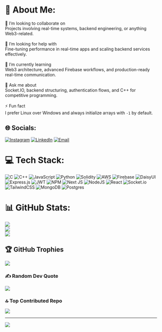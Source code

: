 # 💫 About Me:
👯 I’m looking to collaborate on  <br>Projects involving real-time systems, backend engineering, or anything Web3-related.<br><br>🤝 I’m looking for help with  <br>Fine-tuning performance in real-time apps and scaling backend services effectively.<br><br>🌱 I’m currently learning  <br>Web3 architecture, advanced Firebase workflows, and production-ready real-time communication.<br><br>💬 Ask me about  <br>Socket.IO, backend structuring, authentication flows, and C++ for competitive programming.<br><br>⚡ Fun fact  <br>I prefer Linux over Windows and always initialize arrays with `-1` by default.<br>


## 🌐 Socials:
[![Instagram](https://img.shields.io/badge/Instagram-%23E4405F.svg?logo=Instagram&logoColor=white)](https://instagram.com/peiskos._.1) 
[![LinkedIn](https://img.shields.io/badge/LinkedIn-%230077B5.svg?logo=linkedin&logoColor=white)](https://linkedin.com/in/piyush-nayak) 
[![Email](https://img.shields.io/badge/Email-D14836?logo=gmail&logoColor=white)](mailto:simpleboy77598@gmail.com)

# 💻 Tech Stack:
![C](https://img.shields.io/badge/c-%2300599C.svg?style=for-the-badge&logo=c&logoColor=white) ![C++](https://img.shields.io/badge/c++-%2300599C.svg?style=for-the-badge&logo=c%2B%2B&logoColor=white) ![JavaScript](https://img.shields.io/badge/javascript-%23323330.svg?style=for-the-badge&logo=javascript&logoColor=%23F7DF1E) ![Python](https://img.shields.io/badge/python-3670A0?style=for-the-badge&logo=python&logoColor=ffdd54) ![Solidity](https://img.shields.io/badge/Solidity-%23363636.svg?style=for-the-badge&logo=solidity&logoColor=white) ![AWS](https://img.shields.io/badge/AWS-%23FF9900.svg?style=for-the-badge&logo=amazon-aws&logoColor=white) ![Firebase](https://img.shields.io/badge/firebase-%23039BE5.svg?style=for-the-badge&logo=firebase) ![DaisyUI](https://img.shields.io/badge/daisyui-5A0EF8?style=for-the-badge&logo=daisyui&logoColor=white) ![Express.js](https://img.shields.io/badge/express.js-%23404d59.svg?style=for-the-badge&logo=express&logoColor=%2361DAFB) ![JWT](https://img.shields.io/badge/JWT-black?style=for-the-badge&logo=JSON%20web%20tokens) ![NPM](https://img.shields.io/badge/NPM-%23CB3837.svg?style=for-the-badge&logo=npm&logoColor=white) ![Next JS](https://img.shields.io/badge/Next-black?style=for-the-badge&logo=next.js&logoColor=white) ![NodeJS](https://img.shields.io/badge/node.js-6DA55F?style=for-the-badge&logo=node.js&logoColor=white) ![React](https://img.shields.io/badge/react-%2320232a.svg?style=for-the-badge&logo=react&logoColor=%2361DAFB) ![Socket.io](https://img.shields.io/badge/Socket.io-black?style=for-the-badge&logo=socket.io&badgeColor=010101) ![TailwindCSS](https://img.shields.io/badge/tailwindcss-%2338B2AC.svg?style=for-the-badge&logo=tailwind-css&logoColor=white)  ![MongoDB](https://img.shields.io/badge/MongoDB-%234ea94b.svg?style=for-the-badge&logo=mongodb&logoColor=white) ![Postgres](https://img.shields.io/badge/postgres-%23316192.svg?style=for-the-badge&logo=postgresql&logoColor=white) 
# 📊 GitHub Stats:
![](https://github-readme-stats.vercel.app/api?username=PIYUSH-NAYAK&theme=dark&hide_border=false&include_all_commits=false&count_private=false)<br/>
![](https://nirzak-streak-stats.vercel.app/?user=PIYUSH-NAYAK&theme=dark&hide_border=false)<br/>
![](https://github-readme-stats.vercel.app/api/top-langs/?username=PIYUSH-NAYAK&theme=dark&hide_border=false&include_all_commits=false&count_private=false&layout=compact)

## 🏆 GitHub Trophies
![](https://github-profile-trophy.vercel.app/?username=PIYUSH-NAYAK&theme=radical&no-frame=false&no-bg=true&margin-w=4)

### ✍️ Random Dev Quote
![](https://quotes-github-readme.vercel.app/api?type=horizontal&theme=radical)

### 🔝 Top Contributed Repo
![](https://github-contributor-stats.vercel.app/api?username=PIYUSH-NAYAK&limit=5&theme=dark&combine_all_yearly_contributions=true)

---
[![](https://visitcount.itsvg.in/api?id=PIYUSH-NAYAK&icon=0&color=0)](https://visitcount.itsvg.in)

<!-- Proudly created with GPRM ( https://gprm.itsvg.in ) -->
